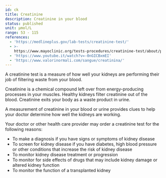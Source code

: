 ```yaml
---
id: ck
title: Creatinine
description: Creatinine in your blood
status: published
unit: μmol/L
range: 53 - 115
references:
  - 'https://medlineplus.gov/lab-tests/creatinine-test/'
  - >-
    https://www.mayoclinic.org/tests-procedures/creatinine-test/about/pac-20384646
  - 'https://www.youtube.it/watch?v=-0nGICBxmEI'
  - 'https://www.valorinormali.com/sangue/creatinina/'
---
```

A creatinine test is a measure of how well your kidneys are performing their job of filtering waste from your blood.

Creatinine is a chemical compound left over from energy-producing processes in your muscles. Healthy kidneys filter creatinine out of the blood. Creatinine exits your body as a waste product in urine.

A measurement of creatinine in your blood or urine provides clues to help your doctor determine how well the kidneys are working.

Your doctor or other health care provider may order a creatinine test for the following reasons:
- To make a diagnosis if you have signs or symptoms of kidney disease
- To screen for kidney disease if you have diabetes, high blood pressure or other conditions that increase the risk of kidney disease
- To monitor kidney disease treatment or progression
- To monitor for side effects of drugs that may include kidney damage or altered kidney function
- To monitor the function of a transplanted kidney
